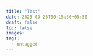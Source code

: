 ```yaml
---
title: "Test"
date: 2025-03-26T00:15:30+05:30
draft: false
toc: false
images:
tags:
  - untagged
---
```


